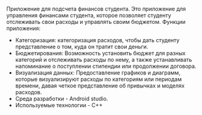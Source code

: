 Приложение для подсчета финансов студента.
Это приложение  для управления финансами студента, которое позволяет студенту отслеживать свои расходы и управлять своим бюджетом. Функции приложения:

- Категоризация: категоризация расходов, чтобы дать студенту представление о том, куда он тратит свои деньги.
- Бюджетирования: Возможность установить бюджет для разных категорий и отслеживать расходы по нему, а также устанавливать напоминание о поступлении стипендии или продолжении договора.
- Визуализация данных: Предоставление графиков и диаграмм, которые визуализируют  расходы по категориям или периодам времени, давая  четкое представление об  привычках и моделях расходов.
- Среда разработки - Android studio.
- Используемые технологии - C++
